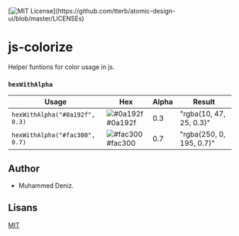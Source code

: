 [![MIT License](https://img.shields.io/apm/l/atomic-design-ui.svg?)](https://github.com/tterb/atomic-design-ui/blob/master/LICENSEs)

# js-colorize

Helper funtions for color usage in js.

### `hexWithAlpha`

| Usage                          | Hex                                                              | Alpha | Result                   |
| ------------------------------ | ---------------------------------------------------------------- | ----- | ------------------------ |
| `hexWithAlpha("#0a192f", 0.3)` | ![#0a192f](https://via.placeholder.com/10/0a192f?text=+) #0a192f | 0.3   | "rgba(10, 47, 25, 0.3)"  |
| `hexWithAlpha("#fac300", 0.7)` | ![#fac300](https://via.placeholder.com/10/fac300?text=+) #fac300 | 0.7   | "rgba(250, 0, 195, 0.7)" |

## Author

- Muhammed Deniz.

## Lisans

[MIT](https://choosealicense.com/licenses/mit/)
